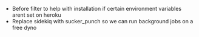* Before filter to help with installation if certain environment variables arent set on heroku
* Replace sidekiq with sucker_punch so we can run background jobs on a free dyno
